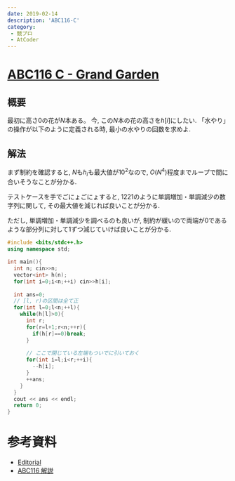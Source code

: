 ```yaml
---
date: 2019-02-14
description: 'ABC116-C'
category:
 - 競プロ
 - AtCoder
---
```


# [ABC116 C - Grand Garden](https://atcoder.jp/contests/abc116/tasks/abc116_c)
## 概要
最初に高さ$0$の花が$N$本ある。
今, この$N$本の花の高さを$h[i]$にしたい.
「水やり」の操作が以下のように定義される時, 最小の水やりの回数を求めよ.

## 解法
まず制約を確認すると, $N$も$h_i$も最大値が$10^2$なので, $O(N^4)$程度までループで間に合いそうなことが分かる.

テストケースを手でごにょごにょすると, $1 2 2 1$のように単調増加・単調減少の数字列に関して, その最大値を減じれば良いことが分かる.

ただし, 単調増加・単調減少を調べるのも良いが, 制約が緩いので両端が$0$であるような部分列に対して$1$ずつ減じていけば良いことが分かる.

```cpp
#include <bits/stdc++.h>
using namespace std;

int main(){
  int n; cin>>n;
  vector<int> h(n);
  for(int i=0;i<n;++i) cin>>h[i];
  
  int ans=0;
  // [l, r)の区間は全て正
  for(int l=0;l<n;++l){
    while(h[l]>0){
      int r;
      for(r=l+1;r<n;++r){
        if(h[r]==0)break;
      }
      
      // ここで閉じている左端もついでに引いておく
      for(int i=l;i<r;++i){
        --h[i];
      }
      ++ans;
    }
  }
  cout << ans << endl;
  return 0;
}
```

# 参考資料
 - [Editorial](https://img.atcoder.jp/abc116/editorial.pdf)
 - [ABC116 解説](https://misteer.hatenablog.com/entry/ABC116)